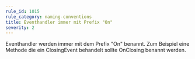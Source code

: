 ```yaml
---
rule_id: 1015
rule_category: naming-conventions
title: Eventhandler immer mit Prefix "On"
severity: 2
---
```

Eventhandler werden immer mit dem Prefix "On" benannt.
Zum Beispiel eine Methode die ein ClosingEvent behandelt sollte OnClosing benannt werden.